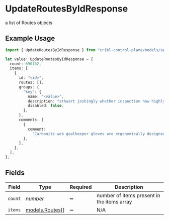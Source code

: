 # UpdateRoutesByIdResponse

a list of Routes objects

## Example Usage

```typescript
import { UpdateRoutesByIdResponse } from "cribl-control-plane/models/operations";

let value: UpdateRoutesByIdResponse = {
  count: 690102,
  items: [
    {
      id: "<id>",
      routes: [],
      groups: {
        "key": {
          name: "<value>",
          description: "athwart joshingly whether inspection how highly",
          disabled: false,
        },
      },
      comments: [
        {
          comment:
            "Carbonite web goalkeeper gloves are ergonomically designed to give easy fit",
        },
      ],
    },
  ],
};
```

## Fields

| Field                                      | Type                                       | Required                                   | Description                                |
| ------------------------------------------ | ------------------------------------------ | ------------------------------------------ | ------------------------------------------ |
| `count`                                    | *number*                                   | :heavy_minus_sign:                         | number of items present in the items array |
| `items`                                    | [models.Routes](../../models/routes.md)[]  | :heavy_minus_sign:                         | N/A                                        |
